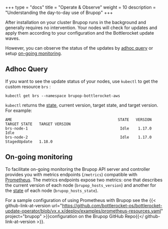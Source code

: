 +++
type = "docs"
title = "Operate & Observe"
weight = 10
description = "Understanding the day-to-day use of Brupop"
+++

After installation on your cluster Brupop runs in the background and generally requires no intervention.
Your nodes will check for updates and apply them according to your configuration and the Bottlerocket update waves.

However, you can observe the status of the updates by [adhoc query](#adhoc-query) or setup [on-going monitoring](#on-going-monitoring).

## Adhoc Query

If you want to see the update status of your nodes, use `kubectl` to get the custom resource `brs` :

```shell
kubectl get brs --namespace brupop-bottlerocket-aws
```

`kubectl` returns the [state](../concepts/#states), current version, target state, and target version.
For example:

```shell
AME                                               STATE   VERSION     TARGET STATE   TARGET VERSION
brs-node-1                                         Idle    1.17.0     Idle           
brs-node-2                                         Idle    1.17.0     StagedUpdate   1.18.0
```

## On-going monitoring

To facilitate on-going monitoring the Brupop API server and controller provides you with metrics endpoints (`/metrics`) compatible with [Prometheus](https://prometheus.io/).
The metrics endpoints expose two metrics: one that describes the current version of each node (`brupop_hosts_version`) and another for the [state](../concepts/#states) of each node (`brupop_hosts_state`).

For a sample configuration of using Prometheus with Brupop see the {{< github-link-at-version url="https://github.com/bottlerocket-os/bottlerocket-update-operator/blob/vx.x.x/deploy/examples/prometheus-resources.yaml" project="brupop" >}}configuration on the Brupop GitHub Repo{{</ github-link-at-version >}}.

